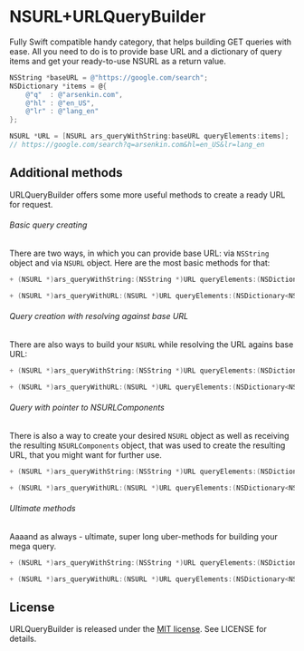 # NSURL+URLQueryBuilder

Fully Swift compatible handy category, that helps building GET queries with ease. All you need to do is to provide base URL and a dictionary of query items and get your ready-to-use NSURL as a return value.

``` objective-c
NSString *baseURL = @"https://google.com/search";
NSDictionary *items = @{
    @"q"  : @"arsenkin.com",
    @"hl" : @"en_US",
    @"lr" : @"lang_en"
};

NSURL *URL = [NSURL ars_queryWithString:baseURL queryElements:items];  
// https://google.com/search?q=arsenkin.com&hl=en_US&lr=lang_en
```

## Additional methods

URLQueryBuilder offers some more useful methods to create a ready URL for request.

###### Basic query creating  
There are two ways, in which you can provide base URL: via `NSString` object and via `NSURL` object. Here are the most basic methods for that:

``` objective-c
+ (NSURL *)ars_queryWithString:(NSString *)URL queryElements:(NSDictionary<NSString *,NSString *> *)queryElements;

+ (NSURL *)ars_queryWithURL:(NSURL *)URL queryElements:(NSDictionary<NSString *,NSString *> *)queryElements;
```

###### Query creation with resolving against base URL
There are also ways to build your `NSURL` while resolving the URL agains base URL:

``` objective-c
+ (NSURL *)ars_queryWithString:(NSString *)URL queryElements:(NSDictionary<NSString *, NSString *> *)queryElements resolveAgainstBaseURL:(BOOL)resolve;

+ (NSURL *)ars_queryWithURL:(NSURL *)URL queryElements:(NSDictionary<NSString *, NSString *> *)queryElements resolveAgainstBaseURL:(BOOL)resolve;
```

###### Query with pointer to NSURLComponents
There is also a way to create your desired `NSURL` object as well as receiving the resulting `NSURLComponents` object, that was used to create the resulting URL, that you might want for further use.

``` objective-c
+ (NSURL *)ars_queryWithString:(NSString *)URL queryElements:(NSDictionary<NSString *, NSString *> *)queryElements URLComponent:(NSURLComponents * _Nullable * _Nullable)URLComponent;

+ (NSURL *)ars_queryWithURL:(NSURL *)URL queryElements:(NSDictionary<NSString *, NSString *> *)queryElements URLComponent:(NSURLComponents * _Nullable * _Nullable)URLComponent;
```

###### Ultimate methods
Aaaand as always - ultimate, super long uber-methods for building your mega query.

``` objective-c
+ (NSURL *)ars_queryWithString:(NSString *)URL queryElements:(NSDictionary<NSString *, NSString *> *)queryElements resolveAgainstBaseURL:(BOOL)resolve URLComponent:(NSURLComponents * _Nullable * _Nullable)URLComponent;

+ (NSURL *)ars_queryWithURL:(NSURL *)URL queryElements:(NSDictionary<NSString *, NSString *> *)queryElements resolveAgainstBaseURL:(BOOL)resolve URLComponent:(NSURLComponents * _Nullable * _Nullable)URLComponent;
```

## License
URLQueryBuilder is released under the [MIT license](http://opensource.org/licenses/MIT). See LICENSE for details.
